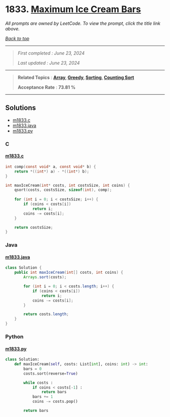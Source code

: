 # 1833. [Maximum Ice Cream Bars](<https://leetcode.com/problems/maximum-ice-cream-bars>)

*All prompts are owned by LeetCode. To view the prompt, click the title link above.*

*[Back to top](<../README.md>)*

------

> *First completed : June 23, 2024*
>
> *Last updated : June 23, 2024*

------

> **Related Topics** : **[Array](<by_topic/Array.md>), [Greedy](<by_topic/Greedy.md>), [Sorting](<by_topic/Sorting.md>), [Counting Sort](<by_topic/Counting Sort.md>)**
>
> **Acceptance Rate** : **73.81 %**

------

## Solutions

- [m1833.c](<../my-submissions/m1833.c>)
- [m1833.java](<../my-submissions/m1833.java>)
- [m1833.py](<../my-submissions/m1833.py>)
### C
#### [m1833.c](<../my-submissions/m1833.c>)
```C
int comp(const void* a, const void* b) {
    return *((int*) a) - *((int*) b);
}

int maxIceCream(int* costs, int costsSize, int coins) {
    qsort(costs, costsSize, sizeof(int), comp);
    
    for (int i = 0; i < costsSize; i++) {
        if (coins < costs[i])
            return i;
        coins -= costs[i];
    }

    return costsSize;
}
```

### Java
#### [m1833.java](<../my-submissions/m1833.java>)
```Java
class Solution {
    public int maxIceCream(int[] costs, int coins) {
        Arrays.sort(costs);

        for (int i = 0; i < costs.length; i++) {
            if (coins < costs[i]) 
                return i;
            coins -= costs[i];
        }

        return costs.length;
    }
}
```

### Python
#### [m1833.py](<../my-submissions/m1833.py>)
```Python
class Solution:
    def maxIceCream(self, costs: List[int], coins: int) -> int:
        bars = 0
        costs.sort(reverse=True)

        while costs :
            if coins < costs[-1] :
                return bars
            bars += 1
            coins -= costs.pop()

        return bars
```

